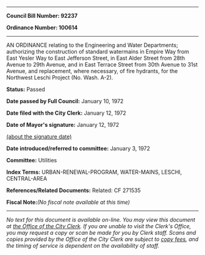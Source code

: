 

********

**Council Bill Number: 92237**
   
**Ordinance Number: 100614**
********

 AN ORDINANCE relating to the Engineering and Water Departments; authorizing the construction of standard watermains in Empire Way from East Yesler Way to East Jefferson Street, in East Alder Street from 28th Avenue to 29th Avenue, and in East Terrace Street from 30th Avenue to 31st Avenue, and replacement, where necessary, of fire hydrants, for the Northwest Leschi Project (No. Wash. A-2).

**Status:** Passed
   
**Date passed by Full Council:** January 10, 1972
   
**Date filed with the City Clerk:** January 12, 1972
   
**Date of Mayor's signature:** January 12, 1972
   
[(about the signature date)](/~public/approvaldate.htm)
   
   
   
**Date introduced/referred to committee:** January 3, 1972
   
**Committee:** Utilities
   
   
**Index Terms:** URBAN-RENEWAL-PROGRAM, WATER-MAINS, LESCHI, CENTRAL-AREA

**References/Related Documents:** Related: CF 271535

**Fiscal Note:**_(No fiscal note available at this time)_
********

_No text for this document is available on-line. You may view this document at [the Office of the City Clerk](http://www.seattle.gov/leg/clerk/contactUs.htm). If you are unable to visit the Clerk's Office, you may request a copy or scan be made for you by Clerk staff. Scans and copies provided by the Office of the City Clerk are subject to [copy fees](http://clerk.seattle.gov/~public/clerkfees.htm), and the timing of service is dependent on the availability of staff._

